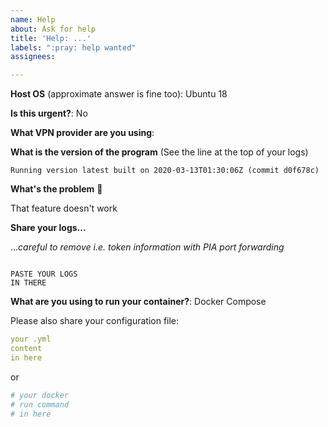 ```yaml
---
name: Help
about: Ask for help
title: 'Help: ...'
labels: ":pray: help wanted"
assignees:

---
```


**Host OS** (approximate answer is fine too): Ubuntu 18

**Is this urgent?**: No

**What VPN provider are you using**:

**What is the version of the program** (See the line at the top of your logs)

```
Running version latest built on 2020-03-13T01:30:06Z (commit d0f678c)
```

**What's the problem** 🤔

That feature doesn't work

**Share your logs...**

...*careful to remove i.e. token information with PIA port forwarding*

```log

PASTE YOUR LOGS
IN THERE

```

**What are you using to run your container?**: Docker Compose

Please also share your configuration file:

```yml
your .yml
content
in here
```

or

```sh
# your docker
# run command
# in here
```
